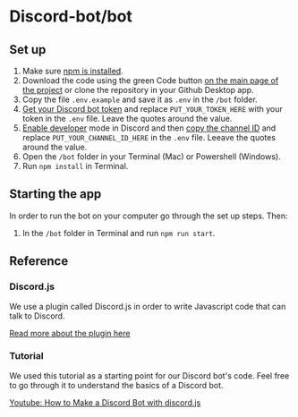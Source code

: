 # Discord-bot/bot

## Set up

1. Make sure [npm is installed](https://www.npmjs.com/get-npm).
1. Download the code using the green Code button [on the main page of the project](https://github.com/Artists-for-Humanity/discord-bot) or clone the repository in your Github Desktop app.
1. Copy the file `.env.example` and save it as `.env` in the `/bot` folder.
1. [Get your Discord bot token](https://www.writebots.com/discord-bot-token/#:~:text=A%20Discord%20Bot%20Token%20is,generate%20a%20Discord%20Bot%20Token) and replace `PUT_YOUR_TOKEN_HERE` with your token in the `.env` file. Leave the quotes around the value.
1. [Enable developer](https://discordia.me/en/developer-mode) mode in Discord and then [copy the channel ID](https://discordia.me/en/developer-mode#usage) and replace `PUT_YOUR_CHANNEL_ID_HERE` in the `.env` file. Leeave the quotes around the value.
1. Open the `/bot` folder in your Terminal (Mac) or Powershell (Windows).
1. Run `npm install` in Terminal.

## Starting the app

In order to run the bot on your computer go through the set up steps. Then:

1. In the `/bot` folder in Terminal and run `npm run start`.

## Reference

### Discord.js

We use a plugin called Discord.js in order to write Javascript code that can talk to Discord.

[Read more about the plugin here](https://discord.js.org/)

### Tutorial

We used this tutorial as a starting point for our Discord bot's code. Feel free to go through it to understand the basics of a Discord bot.

[Youtube: How to Make a Discord Bot with discord.js](https://www.youtube.com/playlist?list=PLRqwX-V7Uu6avBYxeBSwF48YhAnSn_sA4)
